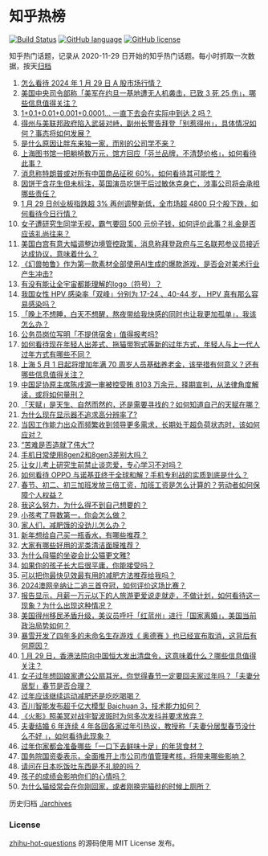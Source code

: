 # 知乎热榜
[![Build Status](https://github.com/ToWeLong/zhihu-hot-questions/workflows/CI/badge.svg)](https://github.com/ToWeLong/zhihu-hot-questions/actions)
[![GitHub language](https://img.shields.io/badge/language-golang-orange.svg)](https://golang.org/)
[![GitHub license](https://img.shields.io/github/license/ToWeLong/zhihu-hot-questions)](https://github.com/ToWeLong/zhihu-hot-questions/blob/main/LICENSE)

知乎热门话题，记录从 2020-11-29 日开始的知乎热门话题。每小时抓取一次数据，按天[归档](./archives)

<!-- BEGIN -->

1. [怎么看待 2024 年 1 月 29 日 A 股市场行情？](https://www.zhihu.com/question/641768100)
1. [美国中央司令部称「美军在约旦一基地遭无人机袭击，已致 3 死 25 伤」，哪些信息值得关注？](https://www.zhihu.com/question/641767209)
1. [1+0.1+0.01+0.001+0.0001... 一直下去会在实际中到达 2 吗？](https://www.zhihu.com/question/444218811)
1. [得州与美联邦政府陷入武装对峙，副州长警告拜登「别惹得州」，具体情况如何？事态将如何发展？](https://www.zhihu.com/question/641779814)
1. [是什么原因让胖东来独一家，而别的公司学不来？](https://www.zhihu.com/question/633102328)
1. [上海图书馆一把躺椅数万元，馆方回应「芬兰品牌，不清楚价格」，如何看待此事？](https://www.zhihu.com/question/641686719)
1. [消息称特朗普或对所有中国商品征税 60%，如何看待其可能性？](https://www.zhihu.com/question/641811527)
1. [因饼干含花生但未标注，英国演员吃饼干后过敏休克身亡，涉事公司将会承担哪些责任？](https://www.zhihu.com/question/641655512)
1. [1 月 29 日创业板指跌超 3% 再创调整新低，全市场超 4800 只个股下跌，如何看待今日行情？](https://www.zhihu.com/question/641768119)
1. [女子遭研究生同学无视，霸气要回 500 元份子钱，如何评价此事？礼金是否应该礼尚往来？](https://www.zhihu.com/question/641301338)
1. [美国白宫有意大幅调整边境管控政策，消息称拜登政府与三名联邦参议员接近达成协议，意味着什么？](https://www.zhihu.com/question/641823504)
1. [《幻兽帕鲁》作为第一款素材全部使用AI生成的爆款游戏，是否会对美术行业产生冲击?](https://www.zhihu.com/question/641624236)
1. [有没有能让全宇宙都能理解的logo（符号）？](https://www.zhihu.com/question/640983441)
1. [我国女性 HPV 感染率「双峰」分别为 17-24 、40-44 岁， HPV 真有那么容易感染吗？](https://www.zhihu.com/question/641776005)
1. [「晚上不想睡，白天不想醒，熬夜带给我快感的同时也让我更加孤单」，我该怎么办？](https://www.zhihu.com/question/641217480)
1. [公务员岗位写明「不提供宿舍」值得报考吗?](https://www.zhihu.com/question/626346758)
1. [如何看待现在年轻人出差式、拖猫带狗式等新的过年方式，年轻人与上一代人过年方式有哪些不同？](https://www.zhihu.com/question/641822168)
1. [上海 5 月 1 日起将增加年满 70 周岁人员基础养老金，该举措有何意义？还有哪些信息值得关注？](https://www.zhihu.com/question/641817782)
1. [中国足协原主席陈戌源一审被控受贿 8103 万余元，择期宣判，从法律角度解读，或将如何量刑？](https://www.zhihu.com/question/641824258)
1. [「天赋」是天生、自然而然的，还是需要寻找的？如何知道自己的天赋在哪？](https://www.zhihu.com/question/641330211)
1. [为什么现在显示器不追求高分辨率了?](https://www.zhihu.com/question/640525007)
1. [当因工作能力出众而频繁收到领导更多需求，长期处于超负荷状态时，该如何应对？](https://www.zhihu.com/question/641400028)
1. [“苦难是否造就了伟大”?](https://www.zhihu.com/question/641678861)
1. [手机日常使用8gen2和8gen3差别大吗？](https://www.zhihu.com/question/631379463)
1. [让女儿考上研究生前禁止谈恋爱，专心学习不对吗？](https://www.zhihu.com/question/639907106)
1. [如何看待 OPPO 与诺基亚终于全球和解？手机专利战的实质到底是什么？](https://www.zhihu.com/question/641822838)
1. [春节、初二、初三加班发放三倍工资，加班工资是怎么计算的？劳动者如何保障个人权益？](https://www.zhihu.com/question/641821785)
1. [我这么努力，为什么得不到自己想要的？](https://www.zhihu.com/question/641619963)
1. [小孩考了导数第一，你会怎么做？](https://www.zhihu.com/question/640371166)
1. [家人们，减肥饿的没劲儿怎么办？](https://www.zhihu.com/question/640222704)
1. [新年想给自己买一瓶香水，有哪些推荐？](https://www.zhihu.com/question/633760591)
1. [大家有哪些好用的泥类清洁面膜推荐？](https://www.zhihu.com/question/639624324)
1. [为什么母猫的坐姿会比公猫更文雅?](https://www.zhihu.com/question/639914315)
1. [如果你的孩子长大后很平庸，你能接受吗？](https://www.zhihu.com/question/637231946)
1. [可以把你最快见效最有用的减肥方法推荐给我吗？](https://www.zhihu.com/question/640561360)
1. [2024澳网辛纳让二追三首夺冠，如何评价这场比赛？](https://www.zhihu.com/question/641717726)
1. [报告显示，月薪一万元以下的人旅游更爱说走就走，不做计划，如何看待这一现象？为什么出现这种情况？](https://www.zhihu.com/question/641818742)
1. [美国得州移民矛盾升级，美议员呼吁「红蓝州」进行「国家离婚」，美国当前政治局势如何？](https://www.zhihu.com/question/641778108)
1. [暴雪开发了四年多的未命名生存游戏《 奥德赛 》也已经宣布取消，这背后有何原因？](https://www.zhihu.com/question/641473054)
1. [1 月 29 日，香港法院向中国恒大发出清盘令，这意味着什么？哪些信息值得关注？](https://www.zhihu.com/question/641773902)
1. [女子过年想回娘家遭公公扇耳光，你觉得春节一定要回夫家过年吗？「夫妻分居型」春节是否合理？](https://www.zhihu.com/question/641780296)
1. [过年应该继续运动减肥还是吃吃喝喝？](https://www.zhihu.com/question/639640922)
1. [百川智能发布超千亿大模型 Baichuan 3，技术能力如何？](https://www.zhihu.com/question/641806600)
1. [《火影》照美冥对战宇智波斑时为何多次发抖并要求放弃？](https://www.zhihu.com/question/460884620)
1. [夫妻结婚 6 年连续 4 年各回各家过年引热议，教授称「夫妻分居型春节没什么不好 」，如何看待此现象？](https://www.zhihu.com/question/641771840)
1. [过年你家都会准备哪些「一口下去鲜味十足」的年货食材？](https://www.zhihu.com/question/638174751)
1. [国务院国资委表示，全面推开上市公司市值管理考核，将带来哪些影响？](https://www.zhihu.com/question/641819040)
1. [请问在日本吃饭吐东西是不礼貌的吗？](https://www.zhihu.com/question/641675322)
1. [孩子的成绩会影响你们的心情吗？](https://www.zhihu.com/question/639631299)
1. [为什么猫经常会在你刚回家，或者刚换完猫砂的时候上厕所？](https://www.zhihu.com/question/633335742)

<!-- END -->

历史归档 [./archives](./archives)


### License
[zhihu-hot-questions](https://github.com/towelong/zhihu-hot-questions) 的源码使用 MIT License 发布。